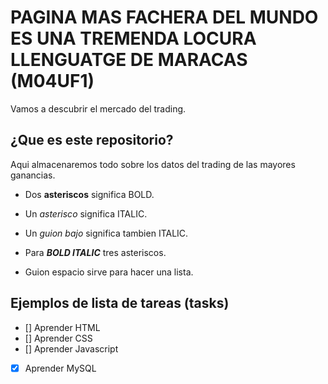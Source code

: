 # PAGINA MAS FACHERA DEL MUNDO ES UNA TREMENDA LOCURA LLENGUATGE DE MARACAS (M04UF1)

Vamos a descubrir el mercado del trading. 

## ¿Que es este repositorio?

Aqui almacenaremos todo sobre los datos del trading de las mayores ganancias.

- Dos **asteriscos** significa BOLD.

- Un *asterisco* significa ITALIC. 

- Un _guion bajo_ significa tambien ITALIC. 

- Para ***BOLD ITALIC*** tres asteriscos. 
- Guion espacio sirve para hacer una lista.

## Ejemplos de lista de tareas (tasks)

- [] Aprender HTML
- [] Aprender CSS
- [] Aprender Javascript
- [x] Aprender MySQL